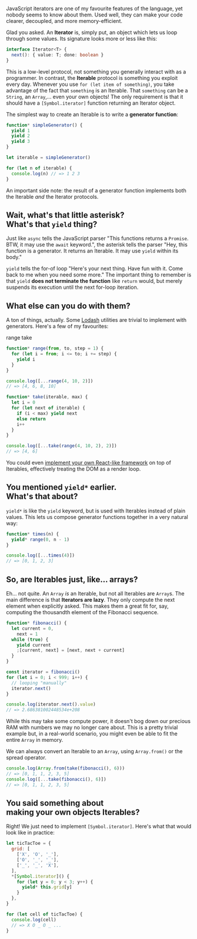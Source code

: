 JavaScript iterators are one of my favourite features of the language, yet nobody seems to know about them. Used well, they can make your code clearer, decoupled, and more memory-efficient.

Glad you asked. An **Iterator** is, simply put, an object which lets us loop through some values. Its signature looks more or less like this:

```typescript
interface Iterator<T> {
  next(): { value: T; done: boolean }
}
```

This is a low-level protocol, not something you generally interact with as a programmer. In contrast, the **Iterable** protocol is something you exploit every day. Whenever you use `for (let item of something)`, you take advantage of the fact that `something` is an Iterable. That `something` can be a `String`, an `Array`,... even your own objects! The only requirement is that it should have a `[Symbol.iterator]` function returning an Iterator object.

The simplest way to create an Iterable is to write a **generator function**:

```js
function* simpleGenerator() {
  yield 1
  yield 2
  yield 3
}

let iterable = simpleGenerator()

for (let n of iterable) {
  console.log(n) // => 1 2 3
}
```

An important side note: the result of a generator function implements both the Iterable _and_ the Iterator protocols.

## Wait, what's that little asterisk?<br> What's that `yield` thing?

Just like `async` tells the JavaScript parser "This functions returns a `Promise`. BTW, it may use the `await` keyword.", the asterisk tells the parser "Hey, this function is a generator. It returns an Iterable. It may use `yield` within its body."

`yield` tells the for-of loop "Here's your next thing. Have fun with it. Come back to me when you need some more." The important thing to remember is that `yield` **does not terminate the function** like `return` would, but merely suspends its execution until the next for-loop iteration.

## What else can you do with them?

A ton of things, actually. Some [Lodash](http://lodash.com) utilities are trivial to implement with generators. Here's a few of my favourites:

<sl-tab-group class='h-[26rem]'>
  <sl-tab slot='nav' panel='range'>range</sl-tab>
  <sl-tab slot='nav' panel='take'>take</sl-tab>

  <sl-tab-panel name='range'>

  ```js
  function* range(from, to, step = 1) {
    for (let i = from; i <= to; i += step) {
      yield i
    }
  }

  console.log([...range(4, 10, 2)])
  // => [4, 6, 8, 10]
  ```
  </sl-tab-panel>
  <sl-tab-panel name='take'>

  ```js
  function* take(iterable, max) {
    let i = 0
    for (let next of iterable) {
      if (i < max) yield next
      else return
      i++
    }
  }

  console.log([...take(range(4, 10, 2), 2)])
  // => [4, 6]
  ```
  </sl-tab-panel>
</sl-tab-group>

You could even [implement your own React-like framework](https://crank.js.org/) on top of Iterables, effectively treating the DOM as a render loop.

## You mentioned `yield*` earlier.<br> What's that about?

`yield*` is like the `yield` keyword, but is used with Iterables instead of plain values. This lets us compose generator functions together in a very natural way:

```js
function* times(n) {
  yield* range(0, n - 1)
}

console.log([...times(4)])
// => [0, 1, 2, 3]
```

## So, are Iterables just, like... arrays?

Eh... not quite. An `Array` _is_ an Iterable, but not all Iterables are `Array`s. The main difference is that **Iterators are lazy**. They only compute the next element when explicitly asked. This makes them a great fit for, say, computing the thousandth element of the Fibonacci sequence.

```js
function* fibonacci() {
  let current = 0,
    next = 1
  while (true) {
    yield current
    ;[current, next] = [next, next + current]
  }
}

const iterator = fibonacci()
for (let i = 0; i < 999; i++) {
  // looping "manually"
  iterator.next()
}

console.log(iterator.next().value)
// => 2.686381002448534e+208
```

While this may take some compute power, it doesn't bog down our precious RAM with numbers we may no longer care about. This is a pretty trivial example but, in a real-world scenario, you might even be able to fit the entire `Array` in memory.

We can always convert an Iterable to an `Array`, using `Array.from()` or the spread operator.

```js
console.log(Array.from(take(fibonacci(), 6)))
// => [0, 1, 1, 2, 3, 5]
console.log([...take(fibonacci(), 6)])
// => [0, 1, 1, 2, 3, 5]
```

## You said something about<br> making your own objects Iterables?

Right! We just need to implement `[Symbol.iterator]`. Here's what that would look like in practice:

```js
let ticTacToe = {
  grid: [
    ['X', 'O', '_'],
    ['O', '_', '_'],
    ['_', '_', 'X'],
  ],
  *[Symbol.iterator]() {
    for (let y = 0; y < 3; y++) {
      yield* this.grid[y]
    }
  },
}

for (let cell of ticTacToe) {
  console.log(cell)
  // => X O _ O _ ...
}
```